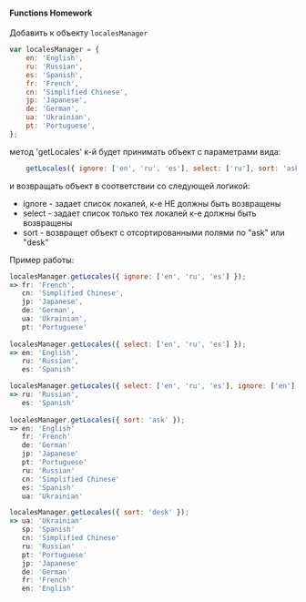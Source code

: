 #### Functions Homework

Добавить к объекту `localesManager`

```javascript
var localesManager = {
    en: 'English',
    ru: 'Russian',
    es: 'Spanish',
    fr: 'French',
    cn: 'Simplified Chinese',
    jp: 'Japanese',
    de: 'German',
    ua: 'Ukrainian',
    pt: 'Portuguese',
};
```
метод 'getLocales' к-й будет принимать объект с параметрами вида:
```javascript
    getLocales({ ignore: ['en', 'ru', 'es'], select: ['ru'], sort: 'ask|desk' })
```
и возвращать объект в соответствии со следующей логикой:
* ignore - задает список локалей, к-е НЕ должны быть возвращены
* select - задает список только тех локалей к-е должны быть возвращены
* sort - возвращет объект с отсортированными полями по "ask" или "desk" 

Пример работы:

```javascript
localesManager.getLocales({ ignore: ['en', 'ru', 'es'] });  
=> fr: 'French',
   cn: 'Simplified Chinese',
   jp: 'Japanese',
   de: 'German',
   ua: 'Ukrainian',
   pt: 'Portuguese'
   
localesManager.getLocales({ select: ['en', 'ru', 'es'] });  
=> en: 'English',
   ru: 'Russian',
   es: 'Spanish'

localesManager.getLocales({ select: ['en', 'ru', 'es'], ignore: ['en'] });
=> ru: 'Russian',
   es: 'Spanish'
   
localesManager.getLocales({ sort: 'ask' });
=> en: 'English'
   fr: 'French'
   de: 'German'
   jp: 'Japanese'
   pt: 'Portuguese'
   ru: 'Russian'
   cn: 'Simplified Chinese'
   es: 'Spanish'
   ua: 'Ukrainian'

localesManager.getLocales({ sort: 'desk' });
=> ua: 'Ukrainian'
   sp: 'Spanish'
   cn: 'Simplified Chinese'
   ru: 'Russian'
   pt: 'Portuguese'
   jp: 'Japanese'
   de: 'German'
   fr: 'French'
   en: 'English'
```   
       
       
       
       
       
       
       
       
       
       
       
      
